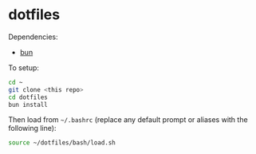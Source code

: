 # dotfiles

Dependencies:

- [bun](https://bun.sh)

To setup:

```bash
cd ~
git clone <this repo>
cd dotfiles
bun install
```

Then load from `~/.bashrc` (replace any default prompt or aliases with the following line):

```bash
source ~/dotfiles/bash/load.sh
```
